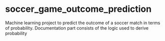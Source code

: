 # soccer_game_outcome_prediction
Machine learning project to predict the outcome of a soccer match in terms of probability. Documentation part consists of the logic used to derive probability
